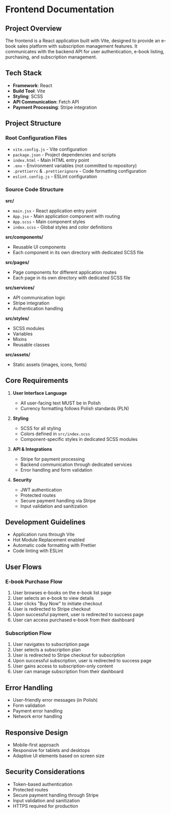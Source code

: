 # Frontend Documentation

## Project Overview

The frontend is a React application built with Vite, designed to provide an e-book sales platform with subscription management features. It communicates with the backend API for user authentication, e-book listing, purchasing, and subscription management.

## Tech Stack

- **Framework**: React
- **Build Tool**: Vite
- **Styling**: SCSS
- **API Communication**: Fetch API
- **Payment Processing**: Stripe integration

## Project Structure

### Root Configuration Files

- `vite.config.js` - Vite configuration
- `package.json` - Project dependencies and scripts
- `index.html` - Main HTML entry point
- `.env` - Environment variables (not committed to repository)
- `.prettierrc` & `.prettierignore` - Code formatting configuration
- `eslint.config.js` - ESLint configuration

### Source Code Structure

**src/**

- `main.jsx` - React application entry point
- `App.jsx` - Main application component with routing
- `App.scss` - Main component styles
- `index.scss` - Global styles and color definitions

**src/components/**

- Reusable UI components
- Each component in its own directory with dedicated SCSS file

**src/pages/**

- Page components for different application routes
- Each page in its own directory with dedicated SCSS file

**src/services/**

- API communication logic
- Stripe integration
- Authentication handling

**src/styles/**

- SCSS modules
- Variables
- Mixins
- Reusable classes

**src/assets/**

- Static assets (images, icons, fonts)

## Core Requirements

1. **User Interface Language**

   - All user-facing text MUST be in Polish
   - Currency formatting follows Polish standards (PLN)

2. **Styling**

   - SCSS for all styling
   - Colors defined in `src/index.scss`
   - Component-specific styles in dedicated SCSS modules

3. **API & Integrations**

   - Stripe for payment processing
   - Backend communication through dedicated services
   - Error handling and form validation

4. **Security**
   - JWT authentication
   - Protected routes
   - Secure payment handling via Stripe
   - Input validation and sanitization

## Development Guidelines

- Application runs through Vite
- Hot Module Replacement enabled
- Automatic code formatting with Prettier
- Code linting with ESLint

## User Flows

### E-book Purchase Flow

1. User browses e-books on the e-book list page
2. User selects an e-book to view details
3. User clicks "Buy Now" to initiate checkout
4. User is redirected to Stripe checkout
5. Upon successful payment, user is redirected to success page
6. User can access purchased e-book from their dashboard

### Subscription Flow

1. User navigates to subscription page
2. User selects a subscription plan
3. User is redirected to Stripe checkout for subscription
4. Upon successful subscription, user is redirected to success page
5. User gains access to subscription-only content
6. User can manage subscription from their dashboard

## Error Handling

- User-friendly error messages (in Polish)
- Form validation
- Payment error handling
- Network error handling

## Responsive Design

- Mobile-first approach
- Responsive for tablets and desktops
- Adaptive UI elements based on screen size

## Security Considerations

- Token-based authentication
- Protected routes
- Secure payment handling through Stripe
- Input validation and sanitization
- HTTPS required for production
